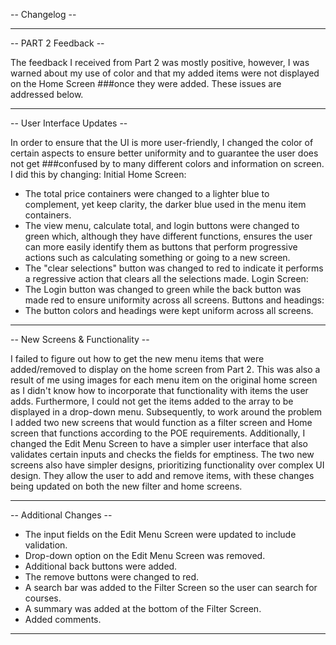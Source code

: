 -- Changelog --

_______________________________________________________________________________________________________________________________________________________________________________________________________________________________________________________________________________
-- PART 2 Feedback --

The feedback I received from Part 2 was mostly positive, however, I was warned about my use of color and that my added items were not displayed on the Home Screen ###once they were added. These issues are addressed below.

______________________________________________________________________________________________________________________________________________________________________________________________________________________________________________________________________________
-- User Interface Updates --

In order to ensure that the UI is more user-friendly, I changed the color of certain aspects to ensure better uniformity and to guarantee the user does not get ###confused by to many different colors and information on screen. I did this by changing:
Initial Home Screen: 
- The total price containers were changed to a lighter blue to complement, yet keep clarity, the darker blue used in the menu item containers.
- The view menu, calculate total, and login buttons were changed to green which, although they have different functions, ensures the user can more easily identify them as buttons that perform progressive actions such as calculating something or going to a new screen.
- The "clear selections" button was changed to red to indicate it performs a regressive action that clears all the selections made. 
Login Screen:
- The Login button was changed to green while the back button was made red to ensure uniformity across all screens. 
Buttons and headings:
- The button colors and headings were kept uniform across all screens.

______________________________________________________________________________________________________________________________________________________________________________________________________________________________________________________________________________
-- New Screens & Functionality --

I failed to figure out how to get the new menu items that were added/removed to display on the home screen from Part 2. This was also a result of me using images for each menu item on the original home screen as I didn't know how to incorporate that functionality with items the user adds. Furthermore, I could not get the items added to the array to be displayed in a drop-down menu. 
Subsequently, to work around the problem I added two new screens that would function as a filter screen and Home screen that functions according to the POE requirements. Additionally, I changed the Edit Menu Screen to have a simpler user interface that also validates certain inputs and checks the fields for emptiness. The two new screens also have simpler designs, prioritizing functionality over complex UI design. They allow the user to add and remove items, with these changes being updated on both the new filter and home screens. 

______________________________________________________________________________________________________________________________________________________________________________________________________________________________________________________________________________
-- Additional Changes --

- The input fields on the Edit Menu Screen were updated to include validation.
- Drop-down option on the Edit Menu Screen was removed.
- Additional back buttons were added.
- The remove buttons were changed to red.
- A search bar was added to the Filter Screen so the user can search for courses.
- A summary was added at the bottom of the Filter Screen.
- Added comments.

______________________________________________________________________________________________________________________________________________________________________________________________________________________________________________________________________________
